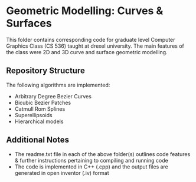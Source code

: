  # Geometric Modelling: Curves & Surfaces
This folder contains corresponding code for graduate level Computer Graphics Class (CS 536) taught at drexel university. The main features of the class were 2D and 3D curve and surface geometric modelling. </br>

## Repository Structure
The following algorithms are implemented: </br>
* Arbitrary Degree Bezier Curves
* Bicubic Bezier Patches
* Catmull Rom Splines 
* Superellipsoids 
* Hierarchical models </br>

## Additional Notes
* The readme.txt file in each of the above folder(s) outlines code features & further instructions pertaining to compiling and running code
* The code is implemented in C++ (.cpp) and the output files are generated in open inventor (.iv) format
